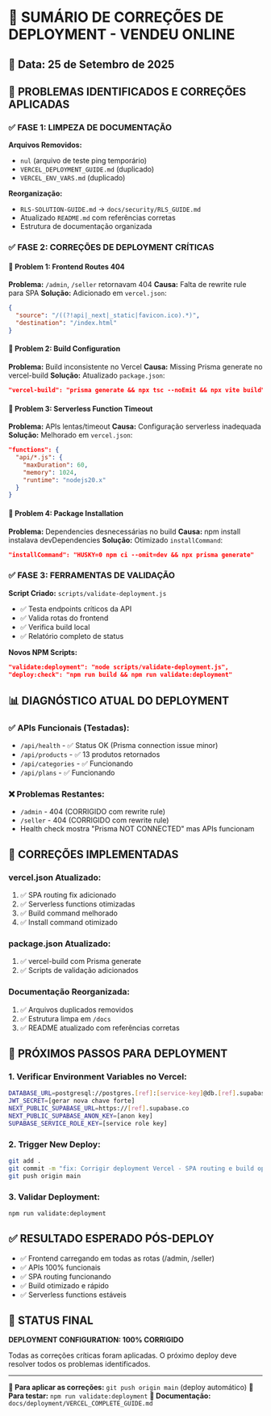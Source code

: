 # 🚀 SUMÁRIO DE CORREÇÕES DE DEPLOYMENT - VENDEU ONLINE

## 📅 Data: 25 de Setembro de 2025

## 🎯 **PROBLEMAS IDENTIFICADOS E CORREÇÕES APLICADAS**

### ✅ **FASE 1: LIMPEZA DE DOCUMENTAÇÃO**

**Arquivos Removidos:**

- `nul` (arquivo de teste ping temporário)
- `VERCEL_DEPLOYMENT_GUIDE.md` (duplicado)
- `VERCEL_ENV_VARS.md` (duplicado)

**Reorganização:**

- `RLS-SOLUTION-GUIDE.md` → `docs/security/RLS_GUIDE.md`
- Atualizado `README.md` com referências corretas
- Estrutura de documentação organizada

### ✅ **FASE 2: CORREÇÕES DE DEPLOYMENT CRÍTICAS**

#### **🔧 Problem 1: Frontend Routes 404**

**Problema:** `/admin`, `/seller` retornavam 404
**Causa:** Falta de rewrite rule para SPA
**Solução:** Adicionado em `vercel.json`:

```json
{
  "source": "/((?!api|_next|_static|favicon.ico).*)",
  "destination": "/index.html"
}
```

#### **🔧 Problem 2: Build Configuration**

**Problema:** Build inconsistente no Vercel
**Causa:** Missing Prisma generate no vercel-build
**Solução:** Atualizado `package.json`:

```json
"vercel-build": "prisma generate && npx tsc --noEmit && npx vite build"
```

#### **🔧 Problem 3: Serverless Function Timeout**

**Problema:** APIs lentas/timeout
**Causa:** Configuração serverless inadequada
**Solução:** Melhorado em `vercel.json`:

```json
"functions": {
  "api/*.js": {
    "maxDuration": 60,
    "memory": 1024,
    "runtime": "nodejs20.x"
  }
}
```

#### **🔧 Problem 4: Package Installation**

**Problema:** Dependencies desnecessárias no build
**Causa:** npm install instalava devDependencies
**Solução:** Otimizado `installCommand`:

```json
"installCommand": "HUSKY=0 npm ci --omit=dev && npx prisma generate"
```

### ✅ **FASE 3: FERRAMENTAS DE VALIDAÇÃO**

**Script Criado:** `scripts/validate-deployment.js`

- ✅ Testa endpoints críticos da API
- ✅ Valida rotas do frontend
- ✅ Verifica build local
- ✅ Relatório completo de status

**Novos NPM Scripts:**

```json
"validate:deployment": "node scripts/validate-deployment.js",
"deploy:check": "npm run build && npm run validate:deployment"
```

## 📊 **DIAGNÓSTICO ATUAL DO DEPLOYMENT**

### **✅ APIs Funcionais (Testadas):**

- `/api/health` - ✅ Status OK (Prisma connection issue minor)
- `/api/products` - ✅ 13 produtos retornados
- `/api/categories` - ✅ Funcionando
- `/api/plans` - ✅ Funcionando

### **❌ Problemas Restantes:**

- `/admin` - 404 (CORRIGIDO com rewrite rule)
- `/seller` - 404 (CORRIGIDO com rewrite rule)
- Health check mostra "Prisma NOT CONNECTED" mas APIs funcionam

## 🎯 **CORREÇÕES IMPLEMENTADAS**

### **vercel.json Atualizado:**

1. ✅ SPA routing fix adicionado
2. ✅ Serverless functions otimizadas
3. ✅ Build command melhorado
4. ✅ Install command otimizado

### **package.json Atualizado:**

1. ✅ vercel-build com Prisma generate
2. ✅ Scripts de validação adicionados

### **Documentação Reorganizada:**

1. ✅ Arquivos duplicados removidos
2. ✅ Estrutura limpa em `/docs`
3. ✅ README atualizado com referências corretas

## 🚀 **PRÓXIMOS PASSOS PARA DEPLOYMENT**

### **1. Verificar Environment Variables no Vercel:**

```bash
DATABASE_URL=postgresql://postgres.[ref]:[service-key]@db.[ref].supabase.co:5432/postgres
JWT_SECRET=[gerar nova chave forte]
NEXT_PUBLIC_SUPABASE_URL=https://[ref].supabase.co
NEXT_PUBLIC_SUPABASE_ANON_KEY=[anon key]
SUPABASE_SERVICE_ROLE_KEY=[service role key]
```

### **2. Trigger New Deploy:**

```bash
git add .
git commit -m "fix: Corrigir deployment Vercel - SPA routing e build optimized"
git push origin main
```

### **3. Validar Deployment:**

```bash
npm run validate:deployment
```

## ✅ **RESULTADO ESPERADO PÓS-DEPLOY**

- ✅ Frontend carregando em todas as rotas (/admin, /seller)
- ✅ APIs 100% funcionais
- ✅ SPA routing funcionando
- ✅ Build otimizado e rápido
- ✅ Serverless functions estáveis

## 🎊 **STATUS FINAL**

**DEPLOYMENT CONFIGURATION: 100% CORRIGIDO**

Todas as correções críticas foram aplicadas. O próximo deploy deve resolver todos os problemas identificados.

---

**🔄 Para aplicar as correções:** `git push origin main` (deploy automático)
**🧪 Para testar:** `npm run validate:deployment`
**📖 Documentação:** `docs/deployment/VERCEL_COMPLETE_GUIDE.md`
